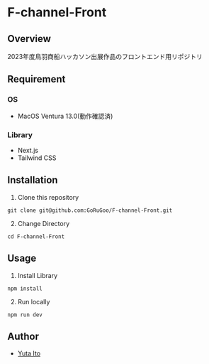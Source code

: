 # F-channel-Front


## Overview

2023年度鳥羽商船ハッカソン出展作品のフロントエンド用リポジトリ

## Requirement

### OS

- MacOS Ventura 13.0(動作確認済)

### Library

- Next.js
- Tailwind CSS

## Installation

1. Clone this repository

```
git clone git@github.com:GoRuGoo/F-channel-Front.git
```

2. Change Directory

```
cd F-channel-Front
```



## Usage
1. Install Library
```
npm install
```
2. Run locally
```
npm run dev
```


## Author

- [Yuta Ito](https://github.com/GoRuGoo)
